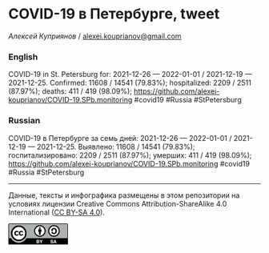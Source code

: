 COVID-19 в Петербурге, tweet
============================

*Алексей Куприянов* /
<a href="mailto:alexei.kouprianov@gmail.com" class="email">alexei.kouprianov@gmail.com</a>

### English

COVID-19 in St. Petersburg for: 2021-12-26 — 2022-01-01 / 2021-12-19 —
2021-12-25. Сonfirmed: 11608 / 14541 (79.83%); hospitalized: 2209 / 2511
(87.97%); deaths: 411 / 419 (98.09%);
<a href="https://github.com/alexei-kouprianov/COVID-19.SPb.monitoring" class="uri">https://github.com/alexei-kouprianov/COVID-19.SPb.monitoring</a>
\#covid19 \#Russia \#StPetersburg

### Russian

COVID-19 в Петербурге за семь дней: 2021-12-26 — 2022-01-01 / 2021-12-19
— 2021-12-25. Выявлено: 11608 / 14541 (79.83%); госпитализировано: 2209
/ 2511 (87.97%); умерших: 411 / 419 (98.09%);
<a href="https://github.com/alexei-kouprianov/COVID-19.SPb.monitoring" class="uri">https://github.com/alexei-kouprianov/COVID-19.SPb.monitoring</a>
\#covid19 \#Russia \#StPetersburg

------------------------------------------------------------------------

Данные, тексты и инфографика размещены в этом репозитории на условиях
лицензии Creative Commons Attribution-ShareAlike 4.0 International ([CC
BY-SA 4.0](https://creativecommons.org/licenses/by-sa/4.0/)).

![](../misc/CC-BY-SA-icon.png "CC-BY-SA")
